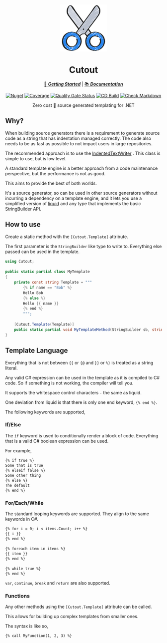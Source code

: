 <!-- markdownlint-disable MD033 MD041 -->
<div align="center">

<img src="scissors-icon.png" alt="Tuxedo" width="150px"/>

# Cutout

[:running: **_Getting Started_**](https://bmazzarol.github.io/Cutout/articles/getting-started.html)
|
[:books: **_Documentation_**](https://bmazzarol.github.io/Cutout)

[![Nuget](https://img.shields.io/nuget/v/cutout)](https://www.nuget.org/packages/cutout/)
[![Coverage](https://sonarcloud.io/api/project_badges/measure?project=bmazzarol_Tuxedo&metric=coverage)](https://sonarcloud.io/summary/new_code?id=bmazzarol_Tuxedo)
[![Quality Gate Status](https://sonarcloud.io/api/project_badges/measure?project=bmazzarol_Tuxedo&metric=alert_status)](https://sonarcloud.io/summary/new_code?id=bmazzarol_Tuxedo)
[![CD Build](https://github.com/bmazzarol/Cutout/actions/workflows/cd-build.yml/badge.svg)](https://github.com/bmazzarol/Cutout/actions/workflows/cd-build.yml)
[![Check Markdown](https://github.com/bmazzarol/Cutout/actions/workflows/check-markdown.yml/badge.svg)](https://github.com/bmazzarol/Cutout/actions/workflows/check-markdown.yml)

Zero cost :muscle: source generated templating for .NET

</div>
<!-- markdownlint-enable MD033 MD041 -->

## Why?

When building source generators there is a requirement to generate source code
as a string that has indentation managed correctly. The code also needs to be
as fast as possible to not impact users in large repositories.

The recommended approach is to use
the [IndentedTextWriter](https://learn.microsoft.com/en-us/dotnet/api/system.codedom.compiler.indentedtextwriter?view=net-9.0)
. This class is simple to use, but is low level.

A standard template engine is a better approach from a code maintenance
perspective, but the performance is not as good.

This aims to provide the best of both worlds.

It's a source generator, so can be used in other source generators without
incurring a dependency on a template engine, and it lets you use a simplified
version of [liquid](https://shopify.github.io/liquid/) and any type that
implements the basic StringBuilder API.

## How to use

Create a static method with the `[Cutout.Template]` attribute.

The first parameter is the `StringBuilder` like type to write to.
Everything else passed can be used in the template.

```csharp
using Cutout;
    
public static partial class MyTemplate
{
    private const string Template = """
        {% if name == "Bob" %}
        Hello Bob
        {% else %}
        Hello {{ name }}
        {% end %}
        """;
    
    [Cutout.Template(Template)] 
    public static partial void MyTemplateMethod(StringBuilder sb, string name);
}
```

## Template Language

Everything that is not between `{{` or `{@` and `}}` or `%}` is treated as a
string literal.

Any valid C# expression can be used in the template as it is compiled to C#
code. So if something is not working, the compiler will tell you.

It supports the whitespace control characters `-` the same as liquid.

One deviation from liquid is that there is only one end keyword, `{% end %}`.

The following keywords are supported,

### If/Else

The `if` keyword is used to conditionally render a block of code.
Everything that is a valid C# boolean expression can be used.

For example,

```liquid
{% if true %}
Some that is true
{% elseif false %}
Some other thing
{% else %}
The default
{% end %}
```

### For/Each/While

The standard looping keywords are supported.
They align to the same keywords in C#.

```liquid
{% for i = 0; i < items.Count; i++ %}
{{ i }}
{% end %}

{% foreach item in items %}
{{ item }}
{% end %}

{% while true %}
{% end %}
```

`var`, `continue`, `break` and `return` are also supported.

### Functions

Any other methods using the `[Cutout.Template]` attribute can be called.

This allows for building up complex templates from smaller ones.

The syntax is like so,

```liquid
{% call MyFunction(1, 2, 3) %}
```
